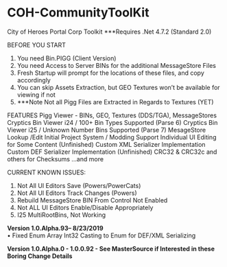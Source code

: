# COH-CommunityToolKit
City of Heroes Portal Corp Toolkit
***Requires .Net 4.7.2 (Standard 2.0)

BEFORE YOU START
1.	You need Bin.PIGG (Client Version)
2.	You need Access to Server BINs for the additional MessageStore Files
3.	Fresh Startup will prompt for the locations of these files, and copy accordingly
4.	You can skip Assets Extraction, but GEO Textures won’t be available for viewing if not
5.	***Note Not all Pigg Files are Extracted in Regards to Textures (YET)

FEATURES
Pigg Viewer - BINs, GEO, Textures (DDS/TGA), MessageStores
Cryptics Bin Viewer i24 / 100+ Bin Types Supported (Parse 6)
Cryptics Bin Viewer i25 / Unknown Number Bins Supported (Parse 7)
MesageStore Lookup /Edit
Initial Project System / Modding Support
Individual UI Editing for Some Content (Unfinished)
Custom XML Serializer Implementation
Custom DEF Serializer Implementation (Unfinished)
CRC32 & CRC32c and others for Checksums
...and more

CURRENT KNOWN ISSUES:
1.	Not All UI Editors Save (Powers/PowerCats)
2.	Not All UI Editors Track Changes (Powers)
3.	Rebuild MessageStore BIN From Control Not Enabled
4.	Not ALL UI Editors Enable/Disable Appropriately
5.	I25 MultiRootBins, Not Working


<B>Version 1.0.Alpha.93– 8/23/2019</B>
</BR>•	Fixed Enum Array Int32 Casting to Enum for DEF/XML Serializing

<B>Version 1.0.Alpha.0 - 1.0.0.92 - See MasterSource if Interested in these Boring Change Details</B>
